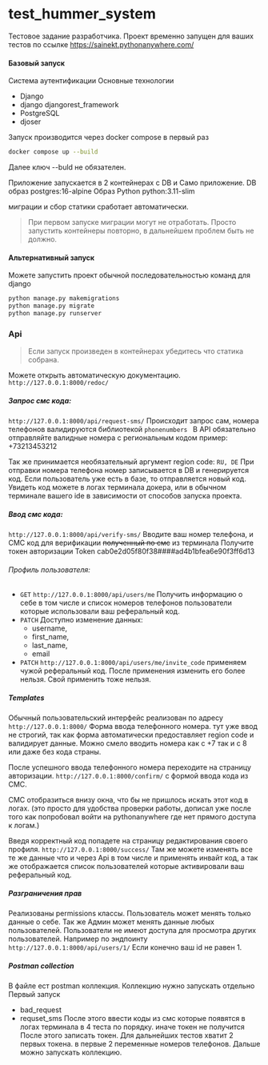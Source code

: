 # test_hummer_system
Тестовое задание разработчика.
Проект временно запущен для ваших тестов по ссылке https://sainekt.pythonanywhere.com/

#### Базовый запуск

Система аутентификации 
Основные технологии
- Django
- django djangorest_framework
- PostgreSQL
- djoser

Запуск производится через docker compose в первый раз 

```bash
docker compose up --build 
```
Далее ключ --buld не обязателен. 

Приложение запускается в 2 контейнерах с DB и Само приложение. 
DB образ postgres:16-alpine
Образ Python python:3.11-slim

миграции и сбор статики сработает автоматически. 
> При первом запуске миграции могут не отработать. Просто запустить контейнеры повторно, в дальнейшем проблем быть не должно.

#### Альтернативный запуск

Можете запустить проект обычной последовательностью команд для django

```bash
python manage.py makemigrations
python manage.py migrate
python manage.py runserver

```

### Api

>Если запуск произведен в контейнерах убедитесь что статика собрана.

Можете открыть автоматическую документацию.
`http://127.0.0.1:8000/redoc/`

##### Запрос смс кода:
`http://127.0.0.1:8000/api/request-sms/`
Происходит запрос сам, номера телефонов валидируются библиотекой `phonenumbers `
В API обязательно отправляйте валидные номера с региональным кодом пример: +73213453212

Так же принимается необязательный аргумент region code: `RU, DE` 
При отправки номера телефона номер записывается в DB и генерируется код. 
Если пользователь уже есть в базе, то отправляется новый код.
Увидеть код можете в логах терминала докера, или в обычном терминале вашего ide в зависимости от способов запуска проекта. 

##### Ввод смс кода:
`http://127.0.0.1:8000/api/verify-sms/`
Вводите ваш номер телефона, и СМС код для верификации ~~полученный по смс~~ из терминала
Получите токен авторизации Token cab0e2d05f80f38####ad4b1bfea6e90f3ff6d13

###### Профиль пользователя:

- `GET` `http://127.0.0.1:8000/api/users/me` Получить информацию о себе в том числе и список номеров телефонов пользователи которые использовали ваш реферальный код.
- `PATCH` Доступно изменение данных:
	-  username,
	- first_name,
	- last_name,
	- email
- `PATCH` `http://127.0.0.1:8000/api/users/me/invite_code` применяем чужой реферальный код. После применения изменить его более нельзя. Свой применить тоже нельзя. 

##### Templates
Обычный пользовательский интерфейс реализован по адресу `http://127.0.0.1:8000/`
Форма ввода телефонного номера. тут уже ввод не строгий, так как форма автоматически предоставляет region code и валидирует данные. Можно смело вводить номера как с +7 так и с 8 или даже без кода страны. 

После успешного ввода телефонного номера переходите на страницу авторизации. `http://127.0.0.1:8000/confirm/` с формой ввода кода из СМС.

СМС отобразиться внизу окна, что бы не пришлось искать этот код в логах. (это просто для удобства проверки работы, дописал уже после того как попробовал войти на pythonanywhere где нет прямого доступа к логам.)

Введя корректный код попадете на страницу редактирования своего профиля. `http://127.0.0.1:8000/success/` 
Там же можете изменять все те же данные что и через Api в том числе и применять инвайт код, а так же отображается список пользователей которые активировали ваш реферальный код.

##### Разграничения прав
Реализованы permissions классы. Пользователь может менять только данные о себе. Так же Админ может менять данные любых пользователей. 
Пользователи не имеют доступа для просмотра других пользователей. Например по эндпоинту `http://127.0.0.1:8000/api/users/1/` Если конечно ваш id не равен 1.

##### Postman collection

В файле ест postman коллекция. 
Коллекцию нужно запускать отдельно 
Первый запуск 
- bad_request
- requset_sms
После этого ввести коды из смс которые появятся в логах терминала в 4 теста по порядку. иначе токен не получится
После этого записать токен. Для дальнейших тестов хватит 2 первых токена. в первые 2 переменные номеров телефонов. 
Дальше можно запускать коллекцию. 
